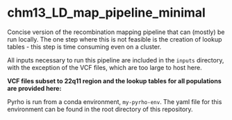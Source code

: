 # chm13_LD_map_pipeline_minimal

Concise version of the recombination mapping pipeline that can (mostly) be run locally. The one step where this is not feasible is the creation of lookup tables - this step is time consuming even on a cluster.

All inputs necessary to run this pipeline are included in the `inputs` directory, with the exception of the VCF files, which are too large to host here. 

**VCF files subset to 22q11 region and the lookup tables for all populations are provided here: <LINK>**

Pyrho is run from a conda environment, `my-pyrho-env`. The yaml file for this environment can be found in the root directory of this repository. 

